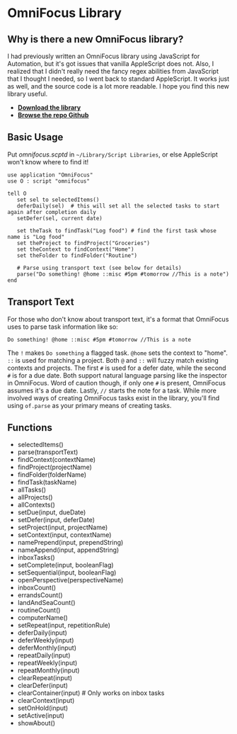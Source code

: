 # OmniFocus Library

## Why is there a new OmniFocus library?

I had previously written an OmniFocus library using JavaScript for Automation, but it's got issues that vanilla AppleScript does not. Also, I realized that I didn't really need the fancy regex abilities from JavaScript that I thought I needed, so I went back to standard AppleScript. It works just as well, and the source code is a lot more readable. I hope you find this new library useful.

- **[Download the library](https://github.com/brandonpittman/OmniFocus/blob/master/omnifocus.scptd?raw=true)**
- **[Browse the repo Github](https://github.com/brandonpittman/OmniFocus)**

## Basic Usage

Put *omnifocus.scptd* in `~/Library/Script Libraries`, or else AppleScript won't know where to find it!

~~~applescript
use application "OmniFocus"
use O : script "omnifocus"

tell O
   set sel to selectedItems()
   deferDaily(sel)  # this will set all the selected tasks to start again after completion daily
   setDefer(sel, current date)

   set theTask to findTask("Log food") # find the first task whose name is "Log food"
   set theProject to findProject("Groceries")
   set theContext to findContext("Home")
   set theFolder to findFolder("Routine")

   # Parse using transport text (see below for details)
   parse("Do something! @home ::misc #5pm #tomorrow //This is a note")
end
~~~

## Transport Text

For those who don't know about transport text, it's a format that OmniFocus uses to parse task information like so:

`Do something! @home ::misc #5pm #tomorrow //This is a note`

The `!` makes `Do something` a flagged task. `@home` sets the context to "home". `::` is used for matching a project. Both `@` and `::` will fuzzy match existing contexts and projects. The first `#` is used for a defer date, while the second `#` is for a due date. Both support natural language parsing like the inspector in OmniFocus. Word of caution though, if only one `#` is present, OmniFocus assumes it's a due date. Lastly, `//` starts the note for a task. While more involved ways of creating OmniFocus tasks exist in the library, you'll find using `of.parse` as your primary means of creating tasks.

## Functions

- selectedItems()
- parse(transportText)
- findContext(contextName)
- findProject(projectName)
- findFolder(folderName)
- findTask(taskName)
- allTasks()
- allProjects()
- allContexts()
- setDue(input, dueDate)
- setDefer(input, deferDate)
- setProject(input, projectName)
- setContext(input, contextName)
- namePrepend(input, prependString)
- nameAppend(input, appendString)
- inboxTasks()
- setComplete(input, booleanFlag)
- setSequential(input, booleanFlag)
- openPerspective(perspectiveName)
- inboxCount()
- errandsCount()
- landAndSeaCount()
- routineCount()
- computerName()
- setRepeat(input, repetitionRule)
- deferDaily(input)
- deferWeekly(input)
- deferMonthly(input)
- repeatDaily(input)
- repeatWeekly(input)
- repeatMonthly(input)
- clearRepeat(input)
- clearDefer(input)
- clearContainer(input) # Only works on inbox tasks
- clearContext(input)
- setOnHold(input)
- setActive(input)
- showAbout()
